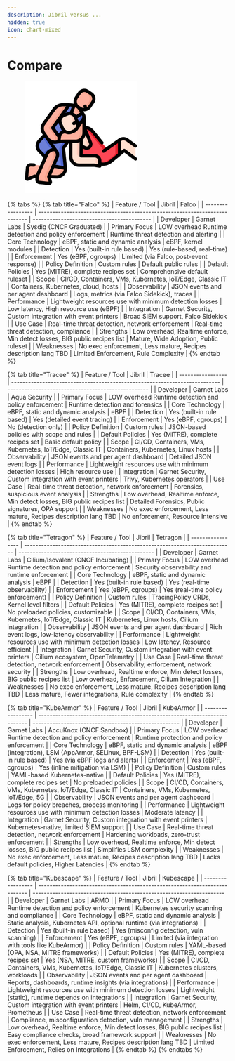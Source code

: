```yaml
---
description: Jibril versus ...
hidden: true
icon: chart-mixed
---
```


# Compare

<figure><img src="../../.gitbook/assets/image (13).png" alt="" width="256"><figcaption></figcaption></figure>

{% tabs %}
{% tab title="Falco" %}
| Feature / Tool    | Jibril                                                                     | Falco                                      |
| ----------------- | -------------------------------------------------------------------------- | ------------------------------------------ |
| Developer         | Garnet Labs                                                                | Sysdig (CNCF Graduated)                    |
| Primary Focus     | LOW overhead Runtime detection and policy enforcement                      | Runtime threat detection and alerting      |
| Core Technology   | eBPF, static and dynamic analysis                                          | eBPF, kernel modules                       |
| Detection         | Yes (built-in rule based)                                                  | Yes (rule-based, real-time)                |
| Enforcement       | Yes (eBPF, cgroups)                                                        | Limited (via Falco, post-event response)   |
| Policy Definition | Custom rules                                                               | Default public rules                       |
| Default Policies  | Yes (MITRE), complete recipes set                                          | Comprehensive default ruleset              |
| Scope             | CI/CD, Containers, VMs, Kubernetes, IoT/Edge, Classic IT                   | Containers, Kubernetes, cloud, hosts       |
| Observability     | JSON events and per agent dashboard                                        | Logs, metrics (via Falco Sidekick), traces |
| Performance       | Lightweight resources use with minimum detection losses                    | Low latency, High resource use (eBPF)      |
| Integration       | Garnet Security, Custom integration with event printers                    | Broad SIEM support, Falco Sidekick         |
| Use Case          | Real-time threat detection, network enforcement                            | Real-time threat detection, compliance     |
| Strengths         | Low overhead, Realtime enforce, Min detect losses, BIG public recipes list | Mature, Wide Adoption, Public ruleset      |
| Weaknesses        | No exec enforcement, Less mature, Recipes description lang TBD             | Limited Enforcement, Rule Complexity       |
{% endtab %}

{% tab title="Tracee" %}
| Feature / Tool    | Jibril                                                                     | Tracee                                             |
| ----------------- | -------------------------------------------------------------------------- | -------------------------------------------------- |
| Developer         | Garnet Labs                                                                | Aqua Security                                      |
| Primary Focus     | LOW overhead Runtime detection and policy enforcement                      | Runtime detection and forensics                    |
| Core Technology   | eBPF, static and dynamic analysis                                          | eBPF                                               |
| Detection         | Yes (built-in rule based)                                                  | Yes (detailed event tracing)                       |
| Enforcement       | Yes (eBPF, cgroups)                                                        | No (detection only)                                |
| Policy Definition | Custom rules                                                               | JSON-based policies with scope and rules           |
| Default Policies  | Yes (MITRE), complete recipes set                                          | Basic default policy                               |
| Scope             | CI/CD, Containers, VMs, Kubernetes, IoT/Edge, Classic IT                   | Containers, Kubernetes, Linux hosts                |
| Observability     | JSON events and per agent dashboard                                        | Detailed JSON event logs                           |
| Performance       | Lightweight resources use with minimum detection losses                    | High resource use                                  |
| Integration       | Garnet Security, Custom integration with event printers                    | Trivy, Kubernetes operators                        |
| Use Case          | Real-time threat detection, network enforcement                            | Forensics, suspicious event analysis               |
| Strengths         | Low overhead, Realtime enforce, Min detect losses, BIG public recipes list | Detailed Forensics, Public signatures, OPA support |
| Weaknesses        | No exec enforcement, Less mature, Recipes description lang TBD             | No enforcement, Resource Intensive                 |
{% endtab %}

{% tab title="Tetragon" %}
| Feature / Tool    | Jibril                                                                     | Tetragon                                         |
| ----------------- | -------------------------------------------------------------------------- | ------------------------------------------------ |
| Developer         | Garnet Labs                                                                | Cilium/Isovalent (CNCF Incubating)               |
| Primary Focus     | LOW overhead Runtime detection and policy enforcement                      | Security observability and runtime enforcement   |
| Core Technology   | eBPF, static and dynamic analysis                                          | eBPF                                             |
| Detection         | Yes (built-in rule based)                                                  | Yes (real-time observability)                    |
| Enforcement       | Yes (eBPF, cgroups)                                                        | Yes (real-time policy enforcement)               |
| Policy Definition | Custom rules                                                               | TracingPolicy CRDs, Kernel level filters         |
| Default Policies  | Yes (MITRE), complete recipes set                                          | No preloaded policies, customizable              |
| Scope             | CI/CD, Containers, VMs, Kubernetes, IoT/Edge, Classic IT                   | Kubernetes, Linux hosts, Cilium integration      |
| Observability     | JSON events and per agent dashboard                                        | Rich event logs, low-latency observability       |
| Performance       | Lightweight resources use with minimum detection losses                    | Low latency, Resource efficient                  |
| Integration       | Garnet Security, Custom integration with event printers                    | Cilium ecosystem, OpenTelemetry                  |
| Use Case          | Real-time threat detection, network enforcement                            | Observability, enforcement, network security     |
| Strengths         | Low overhead, Realtime enforce, Min detect losses, BIG public recipes list | Low overhead, Enforcement, Cilium Integration    |
| Weaknesses        | No exec enforcement, Less mature, Recipes description lang TBD             | Less mature, Fewer integrations, Rule complexity |
{% endtab %}

{% tab title="KubeArmor" %}
| Feature / Tool    | Jibril                                                                     | KubeArmor                                            |
| ----------------- | -------------------------------------------------------------------------- | ---------------------------------------------------- |
| Developer         | Garnet Labs                                                                | AccuKnox (CNCF Sandbox)                              |
| Primary Focus     | LOW overhead Runtime detection and policy enforcement                      | Runtime protection and policy enforcement            |
| Core Technology   | eBPF, static and dynamic analysis                                          | eBPF (integration), LSM (AppArmor, SELinux, BPF-LSM) |
| Detection         | Yes (built-in rule based)                                                  | Yes (via eBPF logs and alerts)                       |
| Enforcement       | Yes (eBPF, cgroups)                                                        | Yes (inline mitigation via LSM)                      |
| Policy Definition | Custom rules                                                               | YAML-based Kubernetes-native                         |
| Default Policies  | Yes (MITRE), complete recipes set                                          | No preloaded policies                                |
| Scope             | CI/CD, Containers, VMs, Kubernetes, IoT/Edge, Classic IT                   | Containers, VMs, Kubernetes, IoT/Edge, 5G            |
| Observability     | JSON events and per agent dashboard                                        | Logs for policy breaches, process monitoring         |
| Performance       | Lightweight resources use with minimum detection losses                    | Moderate latency                                     |
| Integration       | Garnet Security, Custom integration with event printers                    | Kubernetes-native, limited SIEM support              |
| Use Case          | Real-time threat detection, network enforcement                            | Hardening workloads, zero-trust enforcement          |
| Strengths         | Low overhead, Realtime enforce, Min detect losses, BIG public recipes list | Simplifies LSM complexity                            |
| Weaknesses        | No exec enforcement, Less mature, Recipes description lang TBD             | Lacks default policies, Higher Latencies             |
{% endtab %}

{% tab title="Kubescape" %}
| Feature / Tool    | Jibril                                                                     | Kubescape                                                            |
| ----------------- | -------------------------------------------------------------------------- | -------------------------------------------------------------------- |
| Developer         | Garnet Labs                                                                | ARMO                                                                 |
| Primary Focus     | LOW overhead Runtime detection and policy enforcement                      | Kubernetes security scanning and compliance                          |
| Core Technology   | eBPF, static and dynamic analysis                                          | Static analysis, Kubernetes API, optional runtime (via integrations) |
| Detection         | Yes (built-in rule based)                                                  | Yes (misconfig detection, vuln scanning)                             |
| Enforcement       | Yes (eBPF, cgroups)                                                        | Limited (via integration with tools like KubeArmor)                  |
| Policy Definition | Custom rules                                                               | YAML-based (OPA, NSA, MITRE frameworks)                              |
| Default Policies  | Yes (MITRE), complete recipes set                                          | Yes (NSA, MITRE, custom frameworks)                                  |
| Scope             | CI/CD, Containers, VMs, Kubernetes, IoT/Edge, Classic IT                   | Kubernetes clusters, workloads                                       |
| Observability     | JSON events and per agent dashboard                                        | Reports, dashboards, runtime insights (via integrations)             |
| Performance       | Lightweight resources use with minimum detection losses                    | Lightweight (static), runtime depends on integrations                |
| Integration       | Garnet Security, Custom integration with event printers                    | Helm, CI/CD, KubeArmor, Prometheus                                   |
| Use Case          | Real-time threat detection, network enforcement                            | Compliance, misconfiguration detection, vuln management              |
| Strengths         | Low overhead, Realtime enforce, Min detect losses, BIG public recipes list | Easy compliance checks, broad framework support                      |
| Weaknesses        | No exec enforcement, Less mature, Recipes description lang TBD             | Limited Enforcement, Relies on Integrations                          |
{% endtab %}
{% endtabs %}
